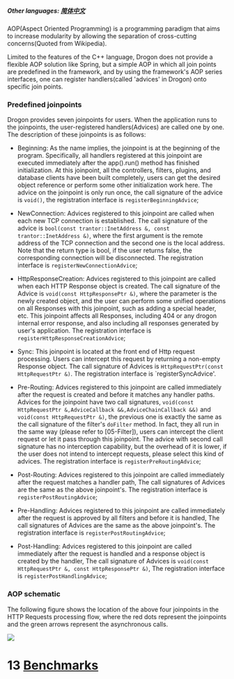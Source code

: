 ##### Other languages: [简体中文](/CHN//CHN/CHN-12-AOP面向切面编程)

AOP(Aspect Oriented Programming) is a programming paradigm that aims to increase modularity by allowing the separation of cross-cutting concerns(Quoted from Wikipedia).

Limited to the features of the C++ language, Drogon does not provide a flexible AOP solution like Spring, but a simple AOP in which all join points are predefined in the framework, and by using the framework's AOP series interfaces, one can register handlers(called 'advices' in Drogon) onto specific join points.

### Predefined joinpoints

Drogon provides seven joinpoints for users. When the application runs to the joinpoints, the user-registered handlers(Advices) are called one by one. The description of these joinpoints is as follows:

- Beginning: As the name implies, the joinpoint is at the beginning of the program. Specifically, all handlers registered at this joinpoint are executed immediately after the app().run() method has finished initialization. At this joinpoint, all the controllers, filters, plugins, and database clients have been built completely, users can get the desired object reference or perform some other initialization work here. The advice on the joinpoint is only run once, the call signature of the advice is `void()`, the registration interface is `registerBeginningAdvice`;

- NewConnection: Advices registered to this joinpoint are called when each new TCP connection is established. The call signature of the advice is `bool(const trantor::InetAddress &, const trantor::InetAddress &)`, where the first argument is the remote address of the TCP connection and the second one is the local address. Note that the return type is bool, if the user returns false, the corresponding connection will be disconnected. The registration interface is `registerNewConnectionAdvice`;

- HttpResponseCreation: Advices registered to this joinpoint are called when each HTTP Response object is created. The call signature of the Advice is `void(const HttpResponsePtr &)`, where the parameter is the newly created object, and the user can perform some unified operations on all Responses with this joinpoint, such as adding a special header, etc. This joinpoint affects all Responses, including 404 or any drogon internal error response, and also including all responses generated by user's application. The registration interface is `registerHttpResponseCreationAdvice`;

- Sync: This joinpoint is located at the front end of Http request processing. Users can intercept this request by returning a non-empty Response object. The call signature of Advices is `HttpRequestPtr(const HttpRequestPtr &)`. The registration interface is `registerSyncAdvice'.

- Pre-Routing: Advices registered to this joinpoint are called immediately after the request is created and before it matches any handler paths. Advices for the joinpoint have two call signatures, `void(const HttpRequestPtr &,AdviceCallback &&,AdviceChainCallback &&)` and `void(const HttpRequestPtr &)`, the previous one is exactly the same as the call signature of the filter's `doFilter` method. In fact, they all run in the same way (please refer to [05-Filter]), users can intercept the client request or let it pass through this joinpoint. The advice with second call signature has no interception capability, but the overhead of it is lower, if the user does not intend to intercept requests, please select this kind of advices. The registration interface is `registerPreRoutingAdvice`;

- Post-Routing: Advices registered to this joinpoint are called immediately after the request matches a handler path, The call signatures of Advices are the same as the above joinpoint's. The registration interface is `registerPostRoutingAdvice`;

- Pre-Handling: Advices registered to this joinpoint are called immediately after the request is approved by all filters and before it is handled, The call signatures of Advices are the same as the above joinpoint's. The registration interface is `registerPostRoutingAdvice`;

- Post-Handling: Advices registered to this joinpoint are called immediately after the request is handled and a response object is created by the handler, The call signature of Advices is `void(const HttpRequestPtr &, const HttpResponsePtr &)`, The registration interface is `registerPostHandlingAdvice`;

### AOP schematic

The following figure shows the location of the above four joinpoints in the HTTP Requests processing flow, where the red dots represent the joinpoints and the green arrows represent the asynchronous calls.

![](images/AOP.png)

# 13 [Benchmarks](/drogon-docs/#/ENG/ENG-14-Benchmarks)
